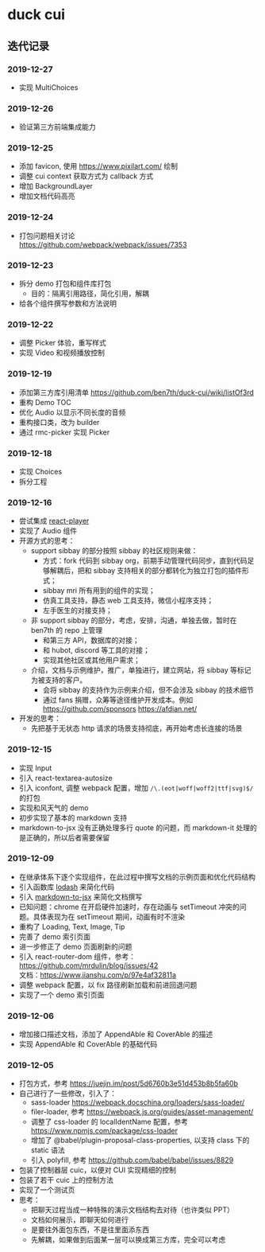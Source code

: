 # duck cui

## 迭代记录

### 2019-12-27

- 实现 MultiChoices

### 2019-12-26

- 验证第三方前端集成能力

### 2019-12-25

- 添加 favicon, 使用 <https://www.pixilart.com/> 绘制
- 调整 cui context 获取方式为 callback 方式
- 增加 BackgroundLayer
- 增加文档代码高亮

### 2019-12-24

- 打包问题相关讨论  
  <https://github.com/webpack/webpack/issues/7353>

### 2019-12-23

- 拆分 demo 打包和组件库打包
  - 目的：隔离引用路径，简化引用，解耦
- 给各个组件撰写参数和方法说明

### 2019-12-22

- 调整 Picker 体验，重写样式
- 实现 Video 和视频播放控制

### 2019-12-19

- 添加第三方库引用清单 <https://github.com/ben7th/duck-cui/wiki/listOf3rd>
- 重构 Demo TOC
- 优化 Audio 以显示不同长度的音频
- 重构接口类，改为 builder
- 通过 rmc-picker 实现 Picker

### 2019-12-18

- 实现 Choices
- 拆分工程

### 2019-12-16

- 尝试集成 [react-player](https://cookpete.com/react-player/)
- 实现了 Audio 组件
- 开源方式的思考：
  - support sibbay 的部分按照 sibbay 的社区规则来做：
    - 方式：fork 代码到 sibbay org，前期手动管理代码同步，直到代码足够解耦后，把和 sibbay 支持相关的部分都转化为独立打包的插件形式；
    - sibbay mri 所有用到的组件的实现；
    - 仿真工具支持，静态 web 工具支持，微信小程序支持；
    - 左手医生的对接支持；
  - 非 support sibbay 的部分，考虑，安排，沟通，单独去做，暂时在 ben7th 的 repo 上管理
    - 和第三方 API，数据库的对接；
    - 和 hubot, discord 等工具的对接；
    - 实现其他社区或其他用户需求；
  - 介绍，文档与示例维护，推广，单独进行，建立网站，将 sibbay 等标记为被支持的客户。
    - 会将 sibbay 的支持作为示例来介绍，但不会涉及 sibbay 的技术细节
    - 通过 fans 捐赠，众筹等途径维护开发成本。例如 <https://github.com/sponsors> <https://afdian.net/>
- 开发的思考：
  - 先把基于无状态 http 请求的场景支持彻底，再开始考虑长连接的场景

### 2019-12-15

- 实现 Input
- 引入 react-textarea-autosize
- 引入 iconfont, 调整 webpack 配置，增加 `/\.(eot|woff|woff2|ttf|svg)$/` 的打包
- 实现和风天气的 demo
- 初步实现了基本的 markdown 支持
- markdown-to-jsx 没有正确处理多行 quote 的问题，而 markdown-it 处理的是正确的，所以后者需要保留

### 2019-12-09

- 在继承体系下逐个实现组件，在此过程中撰写文档的示例页面和优化代码结构
- 引入函数库 [lodash](https://www.lodashjs.com/) 来简化代码
- 引入 [markdown-to-jsx](https://www.npmjs.com/package/markdown-to-jsx) 来简化文档撰写
- 已知问题：chrome 在开启硬件加速时，存在动画与 setTimeout 冲突的问题。具体表现为在 setTimeout 期间，动画有时不渲染
- 重构了 Loading, Text, Image, Tip
- 完善了 demo 索引页面
- 进一步修正了 demo 页面刷新的问题
- 引入 react-router-dom 组件，参考：<https://github.com/mrdulin/blog/issues/42>  
  文档：<https://www.jianshu.com/p/97e4af32811a>
- 调整 webpack 配置，以 fix 路径刷新加载和前进回退问题
- 实现了一个 demo 索引页面

### 2019-12-06

- 增加接口描述文档，添加了 AppendAble 和 CoverAble 的描述
- 实现 AppendAble 和 CoverAble 的基础代码

### 2019-12-05

- 打包方式，参考 <https://juejin.im/post/5d6760b3e51d453b8b5fa60b>
- 自己进行了一些修改，引入了：
  - sass-loader <https://webpack.docschina.org/loaders/sass-loader/>
  - filer-loader, 参考 <https://webpack.js.org/guides/asset-management/>
  - 调整了 css-loader 的 localIdentName 配置，参考 <https://www.npmjs.com/package/css-loader>
  - 增加了 @babel/plugin-proposal-class-properties, 以支持 class 下的 static 语法
  - 引入 polyfill, 参考 <https://github.com/babel/babel/issues/8829>
- 包装了控制器层 cuic，以便对 CUI 实现精细的控制
- 包装了若干 cuic 上的控制方法
- 实现了一个测试页
- 思考：
  - 把聊天过程当成一种特殊的演示文档结构去对待（也许类似 PPT）
  - 文档如何展示，即聊天如何进行
  - 是要往外面包东西，不是往里面添东西
  - 先解耦，如果做到后面某一层可以换成第三方库，完全可以考虑
  